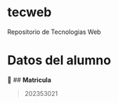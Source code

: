 # tecweb
Repositorio de Tecnologias Web

# **Datos del alumno**

:paperclip: ## **Matricula**
> 202353021
